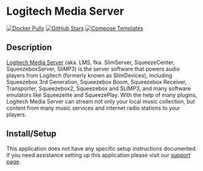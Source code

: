 # Logitech Media Server

[![Docker Pulls](https://img.shields.io/docker/pulls/doliana/logitech-media-server?style=flat-square&color=607D8B&label=docker%20pulls&logo=docker)](https://hub.docker.com/r/doliana/logitech-media-server)
[![GitHub Stars](https://img.shields.io/github/stars/DOliana/docker-image-logitech-media-server?style=flat-square&color=607D8B&label=github%20stars&logo=github)](https://github.com/DOliana/docker-image-logitech-media-server)
[![Compose Templates](https://img.shields.io/static/v1?style=flat-square&color=607D8B&label=compose&message=templates)](https://github.com/GhostWriters/DockSTARTer/tree/master/compose/.apps/logitechmediaserver)

## Description

[Logitech Media Server](https://github.com/Logitech/slimserver) (aka. LMS, fka.
SlimServer, SqueezeCenter, SqueezeboxServer, SliMP3) is the server software that
powers audio players from Logitech (formerly known as SlimDevices), including
Squeezebox 3rd Generation, Squeezebox Boom, Squeezebox Receiver, Transporter,
Squeezebox2, Squeezebox and SLIMP3, and many software emulators like Squeezelite
and SqueezePlay. With the help of many plugins, Logitech Media Server can stream
not only your local music collection, but content from many music services and
internet radio stations to your players.

## Install/Setup

This application does not have any specific setup instructions documented. If
you need assistance setting up this application please visit our
[support page](https://dockstarter.com/basics/support/).
